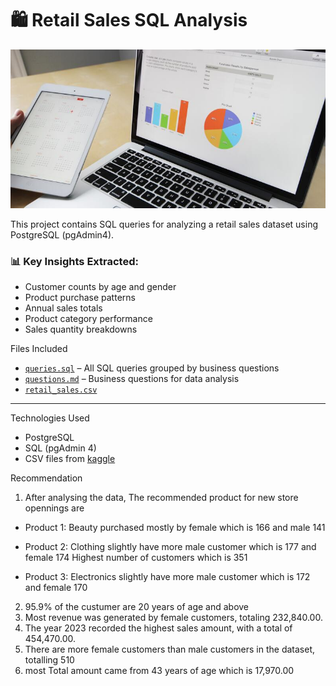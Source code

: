 # 🛍️ Retail Sales SQL Analysis

![Preview](https://github.com/Swiss111/Retail-sales-SQL-analysis/blob/39a7671784cb8141b6d8e738c751460f1f81de71/retail%20cover.jpg)

This project contains SQL queries for analyzing a retail sales dataset using PostgreSQL (pgAdmin4).

### 📊 Key Insights Extracted:
- Customer counts by age and gender
- Product purchase patterns
- Annual sales totals
- Product category performance
- Sales quantity breakdowns

Files Included
- [`queries.sql`](https://github.com/Swiss111/Retail-sales-SQL-analysis/blob/0cc95268b8e056d9e8fe95e1802d9bcfc4241f3f/quaries.sql) – All SQL queries grouped by business questions
- [`questions.md`](https://github.com/Swiss111/Retail-sales-SQL-analysis/blob/3afa672c4924f073fe53d564fc318544d3ed6b51/questions.md) – Business questions for data analysis
- [`retail_sales.csv`](https://www.kaggle.com/datasets/mohammadtalib786/retail-sales-dataset)

---

Technologies Used
- PostgreSQL
- SQL (pgAdmin 4)
- CSV files from [kaggle](https://www.kaggle.com/datasets/mohammadtalib786/retail-sales-dataset)


Recommendation

1. After analysing the data, The recommended product for new store opennings are

- Product 1: Beauty
    purchased mostly by female which is 166 and male 141


- Product 2: Clothing
   slightly have more male customer which is 177 and female 174
   Highest number of customers which is 351

- Product 3: Electronics
   slightly have more male customer which is 172 and female 170

2. 95.9% of the custumer are 20 years of age and above
3. Most revenue was generated by female customers, totaling 232,840.00.
4. The year 2023 recorded the highest sales amount, with a total of 454,470.00.
5. There are more female customers than male customers in the dataset, totalling  510
6. most Total amount came from 43 years of age which is 17,970.00


